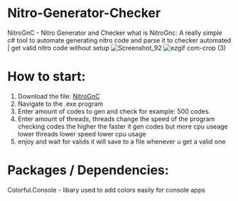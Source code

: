 # Nitro-Generator-Checker
NitroGnC - Nitro Generator and Checker
what is NitroGnc: A really simple c# tool to automate generating nitro code and parse it to checker automated | get valid nitro code without setup
![Screenshot_92](https://github.com/MyKryptonite/Nitro-Generator-Checker/assets/138227664/59a22073-6d26-47f5-ae26-401217caf2bf)
![ezgif com-crop (3)](https://github.com/MyKryptonite/Nitro-Generator-Checker/assets/138227664/fe1d458e-34f4-4f0d-ac3a-69de53fa5a3c)

# How to start:
1. Download the file: [NitroGnC](https://github.com/MyKryptonite/Nitro-Generator-Checker/archive/refs/heads/main.zip)
2. Navigate to the .exe program
3. Enter amount of codes to gen and check for example: 500 codes.
4. Enter amount of threads, threads change the speed of the program checking codes the higher the faster it gen codes but more cpu useage
lower threads lower speed lower cpu usage
5. enjoy and wait for valids it will save to a file whenever u get a valid one

# Packages / Dependencies:
Colorful.Console - libary used to add colors easily for console apps 
